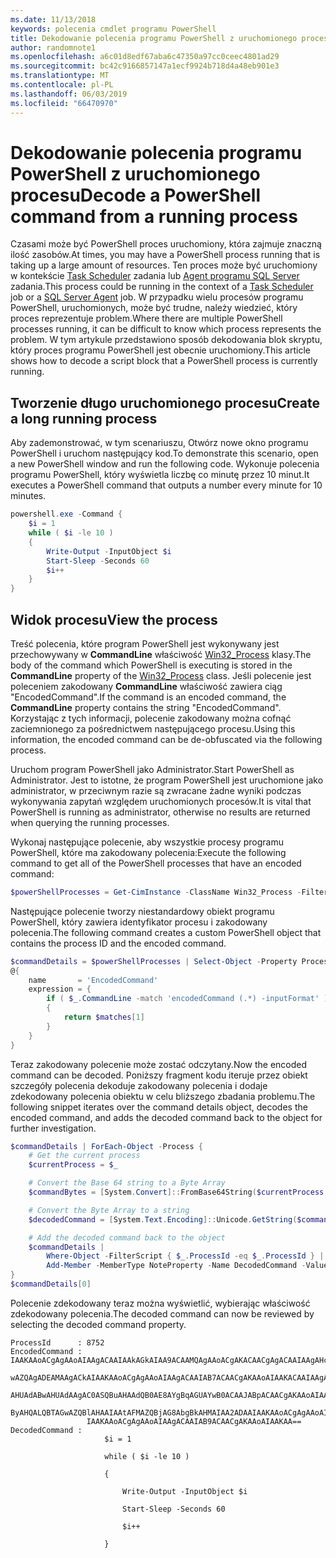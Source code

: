 ```yaml
---
ms.date: 11/13/2018
keywords: polecenia cmdlet programu PowerShell
title: Dekodowanie polecenia programu PowerShell z uruchomionego procesu
author: randomnote1
ms.openlocfilehash: a6c01d8edf67aba6c47350a97cc0ceec4801ad29
ms.sourcegitcommit: bc42c9166857147a1ecf9924b718d4a48eb901e3
ms.translationtype: MT
ms.contentlocale: pl-PL
ms.lasthandoff: 06/03/2019
ms.locfileid: "66470970"
---
```

# <a name="decode-a-powershell-command-from-a-running-process"></a><span data-ttu-id="ce0eb-103">Dekodowanie polecenia programu PowerShell z uruchomionego procesu</span><span class="sxs-lookup"><span data-stu-id="ce0eb-103">Decode a PowerShell command from a running process</span></span>

<span data-ttu-id="ce0eb-104">Czasami może być PowerShell proces uruchomiony, która zajmuje znaczną ilość zasobów.</span><span class="sxs-lookup"><span data-stu-id="ce0eb-104">At times, you may have a PowerShell process running that is taking up a large amount of resources.</span></span>
<span data-ttu-id="ce0eb-105">Ten proces może być uruchomiony w kontekście [Task Scheduler][] zadania lub [Agent programu SQL Server][] zadania.</span><span class="sxs-lookup"><span data-stu-id="ce0eb-105">This process could be running in the context of a [Task Scheduler][] job or a [SQL Server Agent][] job.</span></span> <span data-ttu-id="ce0eb-106">W przypadku wielu procesów programu PowerShell, uruchomionych, może być trudne, należy wiedzieć, który proces reprezentuje problem.</span><span class="sxs-lookup"><span data-stu-id="ce0eb-106">Where there are multiple PowerShell processes running, it can be difficult to know which process represents the problem.</span></span> <span data-ttu-id="ce0eb-107">W tym artykule przedstawiono sposób dekodowania blok skryptu, który proces programu PowerShell jest obecnie uruchomiony.</span><span class="sxs-lookup"><span data-stu-id="ce0eb-107">This article shows how to decode a script block that a PowerShell process is currently running.</span></span>

## <a name="create-a-long-running-process"></a><span data-ttu-id="ce0eb-108">Tworzenie długo uruchomionego procesu</span><span class="sxs-lookup"><span data-stu-id="ce0eb-108">Create a long running process</span></span>

<span data-ttu-id="ce0eb-109">Aby zademonstrować, w tym scenariuszu, Otwórz nowe okno programu PowerShell i uruchom następujący kod.</span><span class="sxs-lookup"><span data-stu-id="ce0eb-109">To demonstrate this scenario, open a new PowerShell window and run the following code.</span></span> <span data-ttu-id="ce0eb-110">Wykonuje polecenia programu PowerShell, który wyświetla liczbę co minutę przez 10 minut.</span><span class="sxs-lookup"><span data-stu-id="ce0eb-110">It executes a PowerShell command that outputs a number every minute for 10 minutes.</span></span>

```powershell
powershell.exe -Command {
    $i = 1
    while ( $i -le 10 )
    {
        Write-Output -InputObject $i
        Start-Sleep -Seconds 60
        $i++
    }
}
```

## <a name="view-the-process"></a><span data-ttu-id="ce0eb-111">Widok procesu</span><span class="sxs-lookup"><span data-stu-id="ce0eb-111">View the process</span></span>

<span data-ttu-id="ce0eb-112">Treść polecenia, które program PowerShell jest wykonywany jest przechowywany w **CommandLine** właściwość [Win32_Process][] klasy.</span><span class="sxs-lookup"><span data-stu-id="ce0eb-112">The body of the command which PowerShell is executing is stored in the **CommandLine** property of the [Win32_Process][] class.</span></span> <span data-ttu-id="ce0eb-113">Jeśli polecenie jest poleceniem zakodowany **CommandLine** właściwość zawiera ciąg "EncodedCommand".</span><span class="sxs-lookup"><span data-stu-id="ce0eb-113">If the command is an encoded command, the **CommandLine** property contains the string "EncodedCommand".</span></span> <span data-ttu-id="ce0eb-114">Korzystając z tych informacji, polecenie zakodowany można cofnąć zaciemnionego za pośrednictwem następującego procesu.</span><span class="sxs-lookup"><span data-stu-id="ce0eb-114">Using this information, the encoded command can be de-obfuscated via the following process.</span></span>

<span data-ttu-id="ce0eb-115">Uruchom program PowerShell jako Administrator.</span><span class="sxs-lookup"><span data-stu-id="ce0eb-115">Start PowerShell as Administrator.</span></span> <span data-ttu-id="ce0eb-116">Jest to istotne, że program PowerShell jest uruchomione jako administrator, w przeciwnym razie są zwracane żadne wyniki podczas wykonywania zapytań względem uruchomionych procesów.</span><span class="sxs-lookup"><span data-stu-id="ce0eb-116">It is vital that PowerShell is running as administrator, otherwise no results are returned when querying the running processes.</span></span>

<span data-ttu-id="ce0eb-117">Wykonaj następujące polecenie, aby wszystkie procesy programu PowerShell, które ma zakodowany polecenia:</span><span class="sxs-lookup"><span data-stu-id="ce0eb-117">Execute the following command to get all of the PowerShell processes that have an encoded command:</span></span>

```powershell
$powerShellProcesses = Get-CimInstance -ClassName Win32_Process -Filter 'CommandLine LIKE "%EncodedCommand%"'
```

<span data-ttu-id="ce0eb-118">Następujące polecenie tworzy niestandardowy obiekt programu PowerShell, który zawiera identyfikator procesu i zakodowany polecenia.</span><span class="sxs-lookup"><span data-stu-id="ce0eb-118">The following command creates a custom PowerShell object that contains the process ID and the encoded command.</span></span>

```powershell
$commandDetails = $powerShellProcesses | Select-Object -Property ProcessId,
@{
    name       = 'EncodedCommand'
    expression = {
        if ( $_.CommandLine -match 'encodedCommand (.*) -inputFormat' )
        {
            return $matches[1]
        }
    }
}
```

<span data-ttu-id="ce0eb-119">Teraz zakodowany polecenie może zostać odczytany.</span><span class="sxs-lookup"><span data-stu-id="ce0eb-119">Now the encoded command can be decoded.</span></span> <span data-ttu-id="ce0eb-120">Poniższy fragment kodu iteruje przez obiekt szczegóły polecenia dekoduje zakodowany polecenia i dodaje zdekodowany polecenia obiektu w celu bliższego zbadania problemu.</span><span class="sxs-lookup"><span data-stu-id="ce0eb-120">The following snippet iterates over the command details object, decodes the encoded command, and adds the decoded command back to the object for further investigation.</span></span>

```powershell
$commandDetails | ForEach-Object -Process {
    # Get the current process
    $currentProcess = $_

    # Convert the Base 64 string to a Byte Array
    $commandBytes = [System.Convert]::FromBase64String($currentProcess.EncodedCommand)

    # Convert the Byte Array to a string
    $decodedCommand = [System.Text.Encoding]::Unicode.GetString($commandBytes)

    # Add the decoded command back to the object
    $commandDetails |
        Where-Object -FilterScript { $_.ProcessId -eq $_.ProcessId } |
        Add-Member -MemberType NoteProperty -Name DecodedCommand -Value $decodedCommand
}
$commandDetails[0]
```

<span data-ttu-id="ce0eb-121">Polecenie zdekodowany teraz można wyświetlić, wybierając właściwość zdekodowany polecenia.</span><span class="sxs-lookup"><span data-stu-id="ce0eb-121">The decoded command can now be reviewed by selecting the decoded command property.</span></span>

```output
ProcessId      : 8752
EncodedCommand : IAAKAAoACgAgAAoAIAAgACAAIAAkAGkAIAA9ACAAMQAgAAoACgAKACAACgAgACAAIAAgAHcAaABpAGwAZQAgACgAIAAkAGkAIAAtAG
                 wAZQAgADEAMAAgACkAIAAKAAoACgAgAAoAIAAgACAAIAB7ACAACgAKAAoAIAAKACAAIAAgACAAIAAgACAAIABXAHIAaQB0AGUALQBP
                 AHUAdABwAHUAdAAgAC0ASQBuAHAAdQB0AE8AYgBqAGUAYwB0ACAAJABpACAACgAKAAoAIAAKACAAIAAgACAAIAAgACAAIABTAHQAYQ
                 ByAHQALQBTAGwAZQBlAHAAIAAtAFMAZQBjAG8AbgBkAHMAIAA2ADAAIAAKAAoACgAgAAoAIAAgACAAIAAgACAAIAAgACQAaQArACsA
                 IAAKAAoACgAgAAoAIAAgACAAIAB9ACAACgAKAAoAIAAKAA==
DecodedCommand :
                     $i = 1

                     while ( $i -le 10 )

                     {

                         Write-Output -InputObject $i

                         Start-Sleep -Seconds 60

                         $i++

                     }
```

[Task Scheduler]: /windows/desktop/TaskSchd/task-scheduler-start-page
[Agent programu SQL Server]: /sql/ssms/agent/sql-server-agent
[SQL Server Agent]: /sql/ssms/agent/sql-server-agent
[Win32_Process]: /windows/desktop/CIMWin32Prov/win32-process
